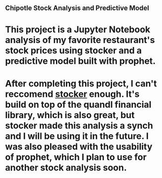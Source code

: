 ## Chipotle Stock Analysis and Predictive Model

# This project is a Jupyter Notebook analysis of my favorite restaurant's stock prices using stocker and a predictive model built with prophet.

# After completing this project, I can't reccomend [stocker](https://github.com/WillKoehrsen/Data-Analysis/tree/master/stocker) enough. It's build on top of the quandl financial library, which is also great, but stocker made this analysis a synch and I will be using it in the future. I was also pleased with the usability of prophet, which I plan to use for another stock analysis soon. 
